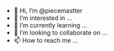 - 👋 Hi, I’m @piecemastter
- 👀 I’m interested in ...
- 🌱 I’m currently learning ...
- 💞️ I’m looking to collaborate on ...
- 📫 How to reach me ...

<!---
piecemastter/piecemastter is a ✨ special ✨ repository because its `README.md` (this file) appears on your GitHub profile.
You can click the Preview link to take a look at your changes.
--->
